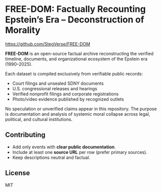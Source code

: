 # FREE-DOM: Factually Recounting Epstein’s Era – Deconstruction of Morality

https://github.com/StegVerse/FREE-DOM

**FREE-DOM** is an open-source factual archive reconstructing the verified
timeline, documents, and organizational ecosystem of the Epstein era (1990–2025).

Each dataset is compiled exclusively from verifiable public records:
- Court filings and unsealed SDNY documents  
- U.S. congressional releases and hearings  
- Verified nonprofit filings and corporate registrations  
- Photo/video evidence published by recognized outlets  

No speculation or unverified claims appear in this repository.
The purpose is documentation and analysis of systemic moral collapse
across legal, political, and cultural institutions.

## Contributing
- Add only events with **clear public documentation**.
- Include at least one **source URL** per row (prefer primary sources).
- Keep descriptions neutral and factual.

## License
MIT
